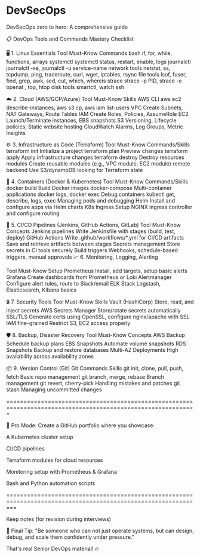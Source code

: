 # DevSecOps
DevSecOps zero to hero: A comprehensive guide

📋 DevOps Tools and Commands Mastery Checklist

🖥️ 1. Linux Essentials
Tool	           Must-Know Commands
bash	           if, for, while, functions, arrays
systemctl	       systemctl status, restart, enable, logs
journalctl	       journalctl -xe, journalctl -u service-name
network tools	   netstat, ss, tcpdump, ping, traceroute, curl, wget, iptables, rsync
file tools	       lsof, fuser, find, grep, awk, sed, cut, which, whereis
strace	           strace -p PID, strace -e openat <command>, top, htop
disk tools         smartctl, watch
ssh


☁️ 2. Cloud (AWS/GCP/Azure)
Tool	        Must-Know Skills
AWS CLI	        aws ec2 describe-instances, aws s3 cp, aws iam list-users
VPC	            Create Subnets, NAT Gateways, Route Tables
IAM	            Create Roles, Policies, AssumeRole
EC2	            Launch/Terminate instances, EBS snapshots
S3	            Versioning, Lifecycle policies, Static website hosting
CloudWatch	    Alarms, Log Groups, Metric Insights

⚙️ 3. Infrastructure as Code (Terraform)
Tool	             Must-Know Commands/Skills
terraform init	     Initialize a project
terraform plan	     Preview changes
terraform apply	     Apply infrastructure changes
terraform destroy	 Destroy resources
modules	Create reusable modules (e.g., VPC module, EC2 module)
remote backend	Use S3/dynamoDB locking for Terraform state


🐳 4. Containers (Docker & Kubernetes)
Tool	              Must-Know Commands/Skills
docker build	      Build Docker images
docker-compose	    Multi-container applications
docker logs, docker exec	Debug containers
kubectl get, describe, logs, exec	Managing pods and debugging
Helm	Install and configure apps via Helm charts
K8s Ingress	Setup NGINX ingress controller and configure routing

🔁 5. CI/CD Pipelines (Jenkins, GitHub Actions, GitLab)
Tool	                 Must-Know Concepts
Jenkins pipelines	     Write Jenkinsfile with stages (build, test, deploy)
GitHub Actions	         Write .github/workflows/*.yml for CI/CD
artifacts	             Save and retrieve artifacts between stages
Secrets management	     Store secrets in CI tools securely
Build triggers	         Webhooks, schedule-based triggers, manual approvals
📈 6. Monitoring, Logging, Alerting

Tool	          Must-Know Setup
Prometheus	      Install, add targets, setup basic alerts
Grafana	          Create dashboards from Prometheus or Loki
Alertmanager	  Configure alert rules, route to Slack/email
ELK Stack	      Logstash, Elasticsearch, Kibana basics


🔒 7. Security Tools
Tool	              Must-Know Skills
Vault (HashiCorp)	  Store, read, and inject secrets
AWS Secrets Manager	  Store/rotate secrets automatically
SSL/TLS	              Generate certs using OpenSSL, configure nginx/apache with SSL
IAM fine-grained	  Restrict S3, EC2 access properly


🛡️ 8. Backup, Disaster Recovery
Tool	                 Must-Know Concepts
AWS Backup	             Schedule backup plans
EBS Snapshots	         Automate volume snapshots
RDS Snapshots	         Backup and restore databases
Multi-AZ Deployments	 High availability across availability zones


📦 9. Version Control (Git)
Git Commands	Skills
git init, clone, pull, push, fetch	Basic repo management
git branch, merge, rebase	Branch management
git revert, cherry-pick	Handling mistakes and patches
git stash	Managing uncommitted changes

=============================================================================================================

🚀 Pro Mode:
Create a GitHub portfolio where you showcase:

A Kubernetes cluster setup

CI/CD pipelines

Terraform modules for cloud resources

Monitoring setup with Prometheus & Grafana

Bash and Python automation scripts

===============================================================================================================

Keep notes (for revision during interviews)

🎯 Final Tip:
"Be someone who can not just operate systems, but can design, debug, and scale them confidently under pressure."

That's real Senior DevOps material! 🔥
